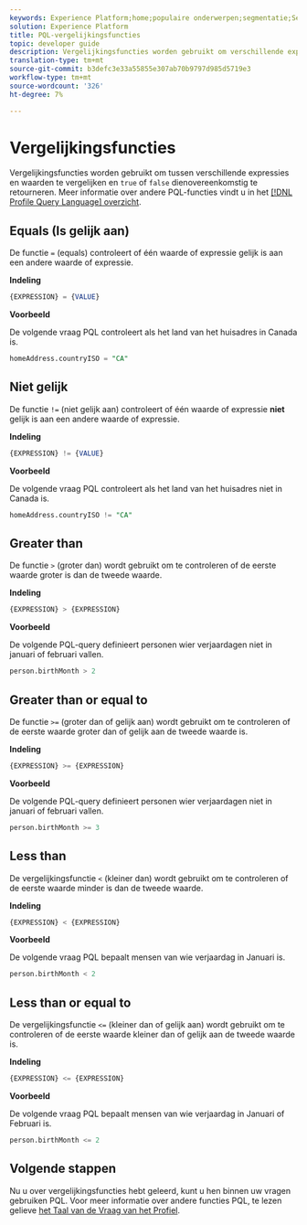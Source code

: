 ```yaml
---
keywords: Experience Platform;home;populaire onderwerpen;segmentatie;Segmentatie;Segmenteringsservice;pql;PQL;Profile Query Language;vergelijkingsfuncties;vergelijking;
solution: Experience Platform
title: PQL-vergelijkingsfuncties
topic: developer guide
description: Vergelijkingsfuncties worden gebruikt om verschillende expressies en waarden met elkaar te vergelijken, waarbij "true" of "false" overeenkomstig wordt geretourneerd.
translation-type: tm+mt
source-git-commit: b3defc3e33a55855e307ab70b9797d985d5719e3
workflow-type: tm+mt
source-wordcount: '326'
ht-degree: 7%

---
```



# Vergelijkingsfuncties

Vergelijkingsfuncties worden gebruikt om tussen verschillende expressies en waarden te vergelijken en `true` of `false` dienovereenkomstig te retourneren. Meer informatie over andere PQL-functies vindt u in het [[!DNL Profile Query Language] overzicht](./overview.md).

## Equals (Is gelijk aan)

De functie `=` (equals) controleert of één waarde of expressie gelijk is aan een andere waarde of expressie.

**Indeling**

```sql
{EXPRESSION} = {VALUE}
```

**Voorbeeld**

De volgende vraag PQL controleert als het land van het huisadres in Canada is.

```sql
homeAddress.countryISO = "CA"
```

## Niet gelijk

De functie `!=` (niet gelijk aan) controleert of één waarde of expressie **niet** gelijk is aan een andere waarde of expressie.

**Indeling**

```sql
{EXPRESSION} != {VALUE}
```

**Voorbeeld**

De volgende vraag PQL controleert als het land van het huisadres niet in Canada is.

```sql
homeAddress.countryISO != "CA"
```

## Greater than

De functie `>` (groter dan) wordt gebruikt om te controleren of de eerste waarde groter is dan de tweede waarde.

**Indeling**

```sql
{EXPRESSION} > {EXPRESSION} 
```

**Voorbeeld**

De volgende PQL-query definieert personen wier verjaardagen niet in januari of februari vallen.

```sql
person.birthMonth > 2
```

## Greater than or equal to

De functie `>=` (groter dan of gelijk aan) wordt gebruikt om te controleren of de eerste waarde groter dan of gelijk aan de tweede waarde is.

**Indeling**

```sql
{EXPRESSION} >= {EXPRESSION} 
```

**Voorbeeld**

De volgende PQL-query definieert personen wier verjaardagen niet in januari of februari vallen.

```sql
person.birthMonth >= 3
```

## Less than

De vergelijkingsfunctie `<` (kleiner dan) wordt gebruikt om te controleren of de eerste waarde minder is dan de tweede waarde.

**Indeling**

```sql
{EXPRESSION} < {EXPRESSION} 
```

**Voorbeeld**

De volgende vraag PQL bepaalt mensen van wie verjaardag in Januari is.

```sql
person.birthMonth < 2
```

## Less than or equal to

De vergelijkingsfunctie `<=` (kleiner dan of gelijk aan) wordt gebruikt om te controleren of de eerste waarde kleiner dan of gelijk aan de tweede waarde is.

**Indeling**

```sql
{EXPRESSION} <= {EXPRESSION} 
```

**Voorbeeld**

De volgende vraag PQL bepaalt mensen van wie verjaardag in Januari of Februari is.

```sql
person.birthMonth <= 2
```

## Volgende stappen

Nu u over vergelijkingsfuncties hebt geleerd, kunt u hen binnen uw vragen gebruiken PQL. Voor meer informatie over andere functies PQL, te lezen gelieve [het Taal van de Vraag van het Profiel](./overview.md).
